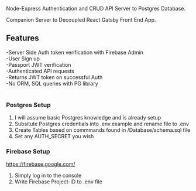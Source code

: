 
Node-Express Authentication and CRUD API Server to Postgres Database. 

Companion Server to Decoupled React Gatsby Front End App.


## Features
-Server Side Auth token verification with Firebase Admin\
-User Sign up\
-Passport JWT verification\
-Authenticated API requests\
-Returns JWT token on successful Auth \
-No ORM, SQL queries with PG library
<br/> <br/>

### Postgres Setup

1. I will assume basic Postgres knowledge and is already setup
2. Subsitute Postgres credentials into .env.example and rename file to .env
3. Create Tables based on commmands found in /Database/schema.sql file 
4. Set any AUTH_SECRET you wish

### Firebase Setup

https://firebase.google.com/

1. Simply log in to the console
2. Write Firebase Project-ID to .env file
